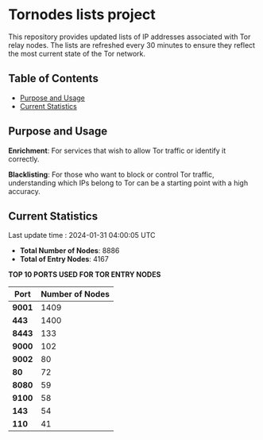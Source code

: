 # Tornodes lists project

This repository provides updated lists of IP addresses associated with Tor relay nodes. The lists are refreshed every 30 minutes to ensure they reflect the most current state of the Tor network.

## Table of Contents

- [Purpose and Usage](#purpose-and-usage)
- [Current Statistics](#current-statistics)


## Purpose and Usage

**Enrichment**: For services that wish to allow Tor traffic or identify it correctly.

**Blacklisting**: For those who want to block or control Tor traffic, understanding which IPs belong to Tor can be a starting point with a high accuracy.

## Current Statistics

Last update time : 2024-01-31 04:00:05 UTC

- **Total Number of Nodes**: 8886
- **Total of Entry Nodes**: 4167

**TOP 10 PORTS USED FOR TOR ENTRY NODES**

| **Port** | **Number of Nodes** |
|------|-----------------|
| **9001**   | 1409  |
| **443**   | 1400  |
| **8443**   | 133  |
| **9000**   | 102  |
| **9002**   | 80  |
| **80**   | 72  |
| **8080**   | 59  |
| **9100**   | 58  |
| **143**   | 54  |
| **110**   | 41  |

